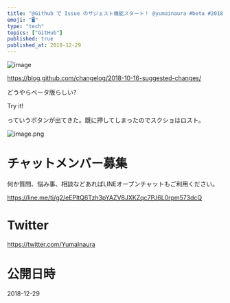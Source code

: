 ```yaml
---
title: "@Github で Issue のサジェスト機能スタート！ @yumainaura #beta #2018"
emoji: "🖥"
type: "tech"
topics: ["GitHub"]
published: true
published_at: 2018-12-29
---
```


![image](https://user-images.githubusercontent.com/13635059/50533242-2878fc80-0b69-11e9-9b49-02557e633bef.png)

https://blog.github.com/changelog/2018-10-16-suggested-changes/

どうやらベータ版らしい?

Try it!

っていうボタンが出てきた。既に押してしまったのでスクショはロスト。

![image.png](https://qiita-image-store.s3.amazonaws.com/0/89618/3509d02a-f1c2-8fd2-2d36-0a7c1d5528ba.png)








<!-- Update From Qiita API -->

# チャットメンバー募集


何か質問、悩み事、相談などあればLINEオープンチャットもご利用ください。

https://line.me/ti/g2/eEPltQ6Tzh3pYAZV8JXKZqc7PJ6L0rpm573dcQ





# Twitter


https://twitter.com/YumaInaura


<!-- Update From Qiita API -->



# 公開日時

2018-12-29
